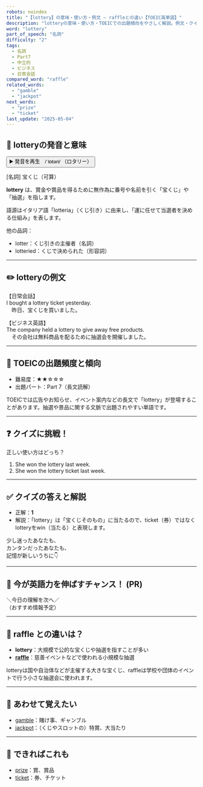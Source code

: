 ```yaml
---
robots: noindex
title: "【lottery】の意味・使い方・例文 ― raffleとの違い【TOEIC英単語】"
description: "lotteryの意味・使い方・TOEICでの出題傾向をやさしく解説。例文・クイズ付きでraffleとの違いもわかりやすく学べます。"
word: "lottery"
part_of_speech: "名詞"
difficulty: "2"
tags:
  - 名詞
  - Part7
  - 中立的
  - ビジネス
  - 日常会話
compared_word: "raffle"
related_words:
  - "gamble"
  - "jackpot"
next_words:
  - "prize"
  - "ticket"
last_update: "2025-05-04"
---
```


## 🔰 lotteryの発音と意味

<button class="play-audio" onclick="playTTS('lottery')">
  <span class="play-audio-main">
    ▶️ 発音を再生　/ˈlɒtəri/
  </span>
  <span class="play-audio-sub">
    （ロタリー）
  </span>
</button>

[名詞] 宝くじ（可算）

**lottery** は、賞金や賞品を得るために無作為に番号や名前を引く「宝くじ」や「抽選」を指します。

語源はイタリア語「lotteria」（くじ引き）に由来し、「運に任せて当選者を決める仕組み」を表します。

他の品詞：  
- lotter：くじ引きの主催者（名詞）
- lotteried：くじで決められた（形容詞）

---

## ✏️ lotteryの例文

【日常会話】  
I bought a lottery ticket yesterday.  
　昨日、宝くじを買いました。

【ビジネス英語】  
The company held a lottery to give away free products.  
　その会社は無料商品を配るために抽選会を開催しました。

---

## 🎯 TOEICの出題頻度と傾向

- 難易度：★★☆☆☆
- 出題パート：Part 7（長文読解）

TOEICでは広告やお知らせ、イベント案内などの長文で「lottery」が登場することがあります。抽選や景品に関する文脈で出題されやすい単語です。

---

## ❓ クイズに挑戦！

正しい使い方はどっち？

1. She won the lottery last week.  
2. She won the lottery ticket last week.

---

## ✅ クイズの答えと解説

- 正解：**1**
- 解説：「lottery」は「宝くじそのもの」に当たるので、ticket（券）ではなくlotteryをwin（当たる）と表現します。

少し迷ったあなたも、  
カンタンだったあなたも、  
記憶が新しいうちに👇️

---

## 🚀 今が英語力を伸ばすチャンス！ (PR)

<div class="info-center">
＼今日の理解を次へ／<br>  
（おすすめ情報予定）
</div>

---

## 🤔  raffle との違いは？

- **lottery**：大規模で公的な宝くじや抽選を指すことが多い
- **[raffle](/word/raffle/)**：慈善イベントなどで使われる小規模な抽選

lotteryは国や自治体などが主催する大きな宝くじ、raffleは学校や団体のイベントで行う小さな抽選会に使われます。

---

## 🧩 あわせて覚えたい

- [gamble](/word/gamble/)：賭け事、ギャンブル
- [jackpot](/word/jackpot/)：（くじやスロットの）特賞、大当たり

---

## 📖 できればこれも

- [prize](/word/prize/)：賞、賞品
- [ticket](/word/ticket/)：券、チケット

<!-- cvid: aid45_bid45 -->
